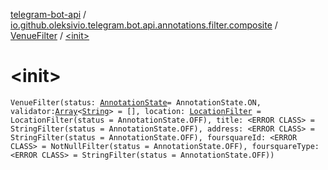 [telegram-bot-api](../../index.md) / [io.github.oleksivio.telegram.bot.api.annotations.filter.composite](../index.md) / [VenueFilter](index.md) / [&lt;init&gt;](./-init-.md)

# &lt;init&gt;

`VenueFilter(status: `[`AnnotationState`](../../io.github.oleksivio.telegram.bot.api.model.annotation/-annotation-state/index.md)` = AnnotationState.ON, validator: `[`Array`](https://kotlinlang.org/api/latest/jvm/stdlib/kotlin/-array/index.html)`<`[`String`](https://kotlinlang.org/api/latest/jvm/stdlib/kotlin/-string/index.html)`> = [], location: `[`LocationFilter`](../-location-filter/index.md)` = LocationFilter(status = AnnotationState.OFF), title: <ERROR CLASS> = StringFilter(status = AnnotationState.OFF), address: <ERROR CLASS> = StringFilter(status = AnnotationState.OFF), foursquareId: <ERROR CLASS> = NotNullFilter(status = AnnotationState.OFF), foursquareType: <ERROR CLASS> = StringFilter(status = AnnotationState.OFF))`